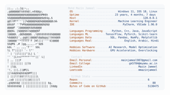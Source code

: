 <picture>
  <source srcset="https://raw.githubusercontent.com/mmazinjameel/mmazinjameel/main/dark_mode.svg?v=1741810245" media="(prefers-color-scheme: dark)">
  <img src="https://raw.githubusercontent.com/mmazinjameel/mmazinjameel/main/light_mode.svg?v=1741810245">
</picture>
